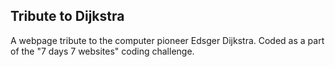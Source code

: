 ## Tribute to Dijkstra

A webpage tribute to the computer pioneer Edsger Dijkstra. Coded as a part of the
"7 days 7 websites" coding challenge.
